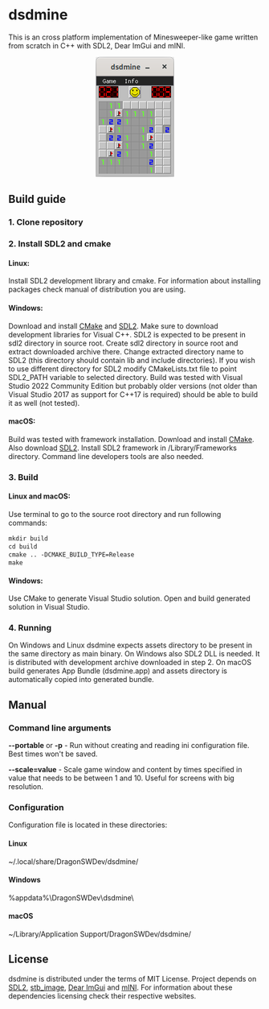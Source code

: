 # dsdmine
This is an cross platform implementation of Minesweeper-like game written from scratch in C++ with SDL2, Dear ImGui and mINI. 

<span style="display:block;text-align:center">![Screenshot](./doc/screenshot.png)

## Build guide

### 1. Clone repository

### 2. Install SDL2 and cmake 

#### Linux:
Install SDL2 development library and cmake. For information about installing packages check manual of distribution you are using.

#### Windows:
Download and install [CMake](https://cmake.org) and [SDL2](https://www.libsdl.org). Make sure to download development libraries for Visual C++. SDL2 is expected to be present in sdl2 directory in source root. Create sdl2 directory in source root and extract downloaded archive there. Change extracted directory name to SDL2 (this directory should contain lib and include directories). If you wish to use different directory for SDL2 modify CMakeLists.txt file to point SDL2_PATH variable to selected directory. Build was tested with Visual Studio 2022 Community Edition but probably older versions (not older than Visual Studio 2017 as support for C++17 is required) should be able to build it as well (not tested).

#### macOS:
Build was tested with framework installation. Download and install [CMake](https://cmake.org). Also download [SDL2](https://www.libsdl.org). Install SDL2 framework in /Library/Frameworks directory. Command line developers tools are also needed.

### 3. Build
#### Linux and macOS:
Use terminal to go to the source root directory and run following commands:
```console
mkdir build
cd build
cmake .. -DCMAKE_BUILD_TYPE=Release
make
```

#### Windows:
Use CMake to generate Visual Studio solution. Open and build generated solution in Visual Studio.

### 4. Running

On Windows and Linux dsdmine expects assets directory to be present in the same directory as main binary. On Windows also SDL2 DLL is needed. It is distributed with development archive downloaded in step 2. On macOS build generates App Bundle (dsdmine.app) and assets directory is automatically copied into generated bundle.

## Manual
### Command line arguments

**--portable** or **-p** - Run without creating and reading ini configuration file. Best times won't be saved.

**--scale=value** - Scale game window and content by times specified in value that needs to be between 1 and 10. Useful for screens with big resolution.

### Configuration
Configuration file is located in these directories:

#### Linux
~/.local/share/DragonSWDev/dsdmine/

#### Windows
%appdata%\DragonSWDev\dsdmine\

#### macOS
~/Library/Application Support/DragonSWDev/dsdmine/

## License
dsdmine is distributed under the terms of MIT License. Project depends on [SDL2](https://www.libsdl.org), [stb_image](https://github.com/nothings/stb/), [Dear ImGui](https://github.com/ocornut/imgui) and [mINI](https://github.com/pulzed/mINI). For information about these dependencies licensing check their respective websites.
